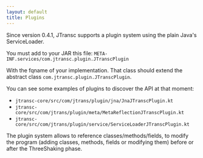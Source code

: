 ```yaml
---
layout: default
title: Plugins
---
```


Since version 0.4.1, JTransc supports a plugin system using the plain Java's ServiceLoader.

You must add to your JAR this file:
`META-INF.services/com.jtransc.plugin.JTranscPlugin`

With the fqname of your implementation. That class should extend the abstract class `com.jtransc.plugin.JTranscPlugin`.

You can see some examples of plugins to discover the API at that moment:

* `jtransc-core/src/com/jtrans/plugin/jna/JnaJTranscPlugin.kt`
* `jtransc-core/src/com/jtrans/plugin/meta/MetaReflectionJTranscPlugin.kt`
* `jtransc-core/src/com/jtrans/plugin/service/ServiceLoaderJTranscPlugin.kt`

The plugin system allows to reference classes/methods/fields, to modify the program (adding classes, methods, fields or modifying them)
before or after the ThreeShaking phase.